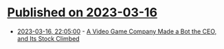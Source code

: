 # [Published on 2023-03-16](index.md)

* [2023-03-16, 22:05:00](https://slashdot.org/story/23/03/16/1855254/a-video-game-company-made-a-bot-the-ceo-and-its-stock-climbed?utm_source=rss1.0mainlinkanon&utm_medium=feed) - [A Video Game Company Made a Bot the CEO, and Its Stock Climbed](https://slashdot.org/story/23/03/16/1855254/a-video-game-company-made-a-bot-the-ceo-and-its-stock-climbed?utm_source=rss1.0mainlinkanon&utm_medium=feed)
